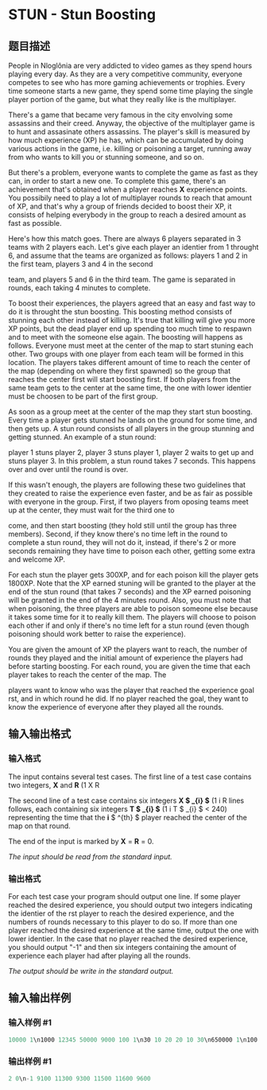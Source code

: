 # STUN - Stun Boosting

## 题目描述

People in Nloglônia are very addicted to video games as they spend hours playing every day. As they are a very competitive community, everyone competes to see who has more gaming achievements or trophies. Every time someone starts a new game, they spend some time playing the single player portion of the game, but what they really like is the multiplayer.

There's a game that became very famous in the city envolving some assassins and their creed. Anyway, the objective of the multiplayer game is to hunt and assasinate others assassins. The player's skill is measured by how much experience (XP) he has, which can be accumulated by doing various actions in the game, i.e. killing or poisoning a target, running away from who wants to kill you or stunning someone, and so on.

But there's a problem, everyone wants to complete the game as fast as they can, in order to start a new one. To complete this game, there's an achievement that's obtained when a player reaches **X** experience points. You possibily need to play a lot of multiplayer rounds to reach that amount of XP, and that's why a group of friends decided to boost their XP, it consists of helping everybody in the group to reach a desired amount as fast as possible.

Here's how this match goes. There are always 6 players separated in 3 teams with 2 players each. Let's give each player an identier from 1 throught 6, and assume that the teams are organized as follows: players 1 and 2 in the first team, players 3 and 4 in the second

team, and players 5 and 6 in the third team. The game is separated in rounds, each taking 4 minutes to complete.

To boost their experiences, the players agreed that an easy and fast way to do it is throught the stun boosting. This boosting method consists of stunning each other instead of killing. It's true that killing will give you more XP points, but the dead player end up spending too much time to respawn and to meet with the someone else again. The boosting will happens as follows. Everyone must meet at the center of the map to start stuning each other. Two groups with one player from each team will be formed in this location. The players takes different amount of time to reach the center of the map (depending on where they first spawned) so the group that reaches the center first will start boosting first. If both players from the same team gets to the center at the same time, the one with lower identier must be choosen to be part of the first group.

As soon as a group meet at the center of the map they start stun boosting. Every time a player gets stunned he lands on the ground for some time, and then gets up. A stun round consists of all players in the group stunning and getting stunned. An example of a stun round:

player 1 stuns player 2, player 3 stuns player 1, player 2 waits to get up and stuns player 3. In this problem, a stun round takes 7 seconds. This happens over and over until the round is over.

If this wasn't enough, the players are following these two guidelines that they created to raise the experience even faster, and be as fair as possible with everyone in the group. First, if two players from oposing teams meet up at the center, they must wait for the third one to

come, and then start boosting (they hold still until the group has three members). Second, if they know there's no time left in the round to complete a stun round, they will not do it, instead, if there's 2 or more seconds remaining they have time to poison each other, getting some extra and welcome XP.

For each stun the player gets 300XP, and for each poison kill the player gets 1800XP. Note that the XP earned stuning will be granted to the player at the end of the stun round (that takes 7 seconds) and the XP earned poisoning will be granted in the end of the 4 minutes round. Also, you must note that when poisoning, the three players are able to poison someone else because it takes some time for it to really kill them. The players will choose to poison each other if and only if there's no time left for a stun round (even though poisoning should work better to raise the experience).

You are given the amount of XP the players want to reach, the number of rounds they played and the initial amount of experience the players had before starting boosting. For each round, you are given the time that each player takes to reach the center of the map. The

players want to know who was the player that reached the experience goal rst, and in which round he did. If no player reached the goal, they want to know the experience of everyone after they played all the rounds.

## 输入输出格式

### 输入格式

The input contains several test cases. The first line of a test case contains two integers, **X** and **R** (1 X R

The second line of a test case contains six integers **X $ _{i} $** (1 i R lines follows, each containing six integers **T $ _{i} $** (1 i T $ _{i} $ < 240) representing the time that the **i** $ ^{th} $ player reached the center of the map on that round.

The end of the input is marked by **X** = **R** = 0.

_The input should be read from the standard input._

### 输出格式

For each test case your program should output one line. If some player reached the desired experience, you should output two integers indicating the identier of the rst player to reach the desired experience, and the numbers of rounds necessary to this player to do so. If more than one player reached the desired experience at the same time, output the one with lower identier. In the case that no player reached the desired experience, you should output "-1" and then six integers containing the amount of experience each player had after playing all the rounds.

_The output should be write in the standard output._

## 输入输出样例

### 输入样例 #1

```cpp
10000 1\n1000 12345 50000 9000 100 1\n30 10 20 20 10 30\n650000 1\n100 200 300 400 500 600\n20 10 30 20 20 30\n0 0
```


### 输出样例 #1

```cpp
2 0\n-1 9100 11300 9300 11500 11600 9600
```


